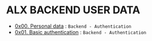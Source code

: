 # ALX BACKEND USER DATA
- [0x00. Personal data](0x00-personal_data) : `Backend - Authentication`
- [0x01. Basic authentication](0x01-Basic_authentication) : `Backend - Authentication`
